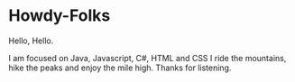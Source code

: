 # Howdy-Folks

Hello, Hello.

I am focused on Java, Javascript, C#, HTML and CSS
I ride the mountains, hike the peaks and enjoy the mile high.
Thanks for listening.
